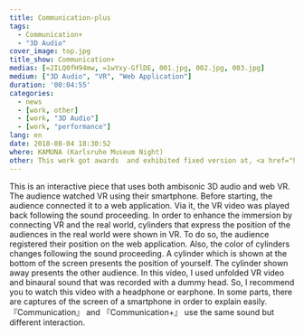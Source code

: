 ```yaml
---
title: Communication-plus
tags:
  - Communication+
  - "3D Audio"
cover_image: top.jpg
title_show: Communication+
medias: [=2ILQ0fH94mw, =1wYxy-GflDE, 001.jpg, 002.jpg, 003.jpg]
medium: ["3D Audio", "VR", "Web Application"]
duration: '00:04:55'
categories:
  - news
  - [work, other]
  - [work, "3D Audio"]
  - [work, "performance"]
lang: en
date: 2018-08-04 18:30:52
where: KAMUNA (Karlsruhe Museum Night)
other: This work got awards  and exhibited fixed version at, <a href="https://adaa.jp/en/winners/winners2018.html" target="_blank">ADAA2018 (Asia Digital Art Award) Student / Interactive Art Category  </a> and <a href="https://kc-i.jp/activity/award/isca/2019/nominate/#link3" target="_blank">International Students Creative Award (ISCA) 2019 Digital contents category </a>
---
```

This is an interactive piece that uses both ambisonic 3D audio and web VR. The audience watched VR using their smartphone. Before starting, the audience connected it to a web application. Via it, the VR video was played back following the sound proceeding.
In order to enhance the immersion by connecting VR and the real world, cylinders that express the position of the audiences in the real world were shown in VR.  To do so, the audience registered their position on the web application. Also, the color of cylinders changes following the sound proceeding.
A cylinder which is shown at the bottom of the screen presents the position of yourself. The cylinder shown away presents the other audience.
In this video, I used unfolded VR video and binaural sound that was recorded with a dummy head. So, I recommend you to watch this video with a headphone or earphone. In some parts, there are captures of the screen of a smartphone in order to explain easily. 『Communication』 and 『Communication+』 use the same sound but different interaction.
